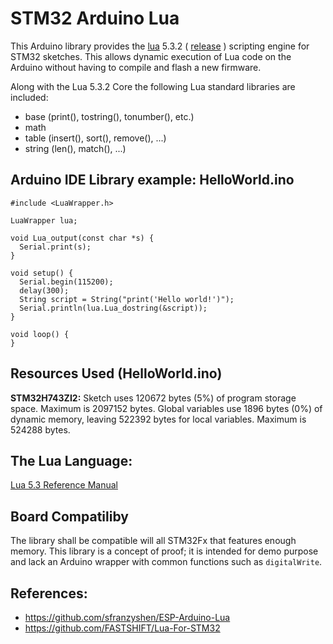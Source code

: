 # STM32 Arduino Lua

This Arduino library provides the [lua](https://www.lua.org/) 5.3.2 ( [release](https://www.lua.org/ftp/lua-5.3.2.tar.gz) ) scripting engine for STM32 sketches. This allows dynamic execution of Lua code on the Arduino without having to compile and flash a new firmware. 

Along with the Lua 5.3.2 Core the following Lua standard libraries are included:

- base (print(), tostring(), tonumber(), etc.)
- math
- table (insert(), sort(), remove(), ...)
- string (len(), match(), ...)

## Arduino IDE Library example: HelloWorld.ino
``` 
#include <LuaWrapper.h>

LuaWrapper lua;

void Lua_output(const char *s) {
  Serial.print(s);
}

void setup() {
  Serial.begin(115200);
  delay(300);
  String script = String("print('Hello world!')");
  Serial.println(lua.Lua_dostring(&script));
}

void loop() {
}
```
## Resources Used (HelloWorld.ino)

**STM32H743ZI2:**
Sketch uses 120672 bytes (5%) of program storage space. Maximum is 2097152 bytes.
Global variables use 1896 bytes (0%) of dynamic memory, leaving 522392 bytes for local variables. Maximum is 524288 bytes.

## The Lua Language:
[Lua 5.3 Reference Manual](https://www.lua.org/manual/5.3/)

## Board Compatiliby

The library shall be compatible will all STM32Fx that features enough memory.
This library is a concept of proof; it is intended for demo purpose and lack an Arduino wrapper with common functions such as `digitalWrite`.

## References:

- https://github.com/sfranzyshen/ESP-Arduino-Lua
- https://github.com/FASTSHIFT/Lua-For-STM32


